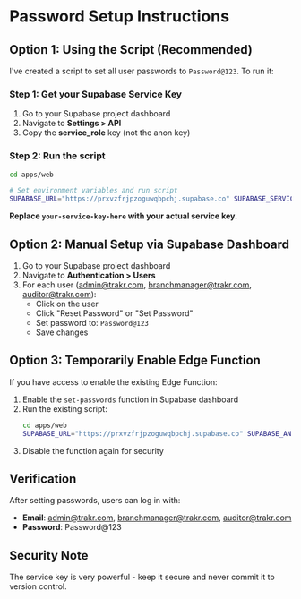# Password Setup Instructions

## Option 1: Using the Script (Recommended)

I've created a script to set all user passwords to `Password@123`. To run it:

### Step 1: Get your Supabase Service Key
1. Go to your Supabase project dashboard
2. Navigate to **Settings > API**
3. Copy the **service_role** key (not the anon key)

### Step 2: Run the script
```bash
cd apps/web

# Set environment variables and run script
SUPABASE_URL="https://prxvzfrjpzoguwqbpchj.supabase.co" SUPABASE_SERVICE_KEY="your-service-key-here" NEW_PASSWORD="Password@123" node scripts/set-user-passwords.mjs
```

**Replace `your-service-key-here` with your actual service key.**

## Option 2: Manual Setup via Supabase Dashboard

1. Go to your Supabase project dashboard
2. Navigate to **Authentication > Users**
3. For each user (admin@trakr.com, branchmanager@trakr.com, auditor@trakr.com):
   - Click on the user
   - Click "Reset Password" or "Set Password"
   - Set password to: `Password@123`
   - Save changes

## Option 3: Temporarily Enable Edge Function

If you have access to enable the existing Edge Function:

1. Enable the `set-passwords` function in Supabase dashboard
2. Run the existing script:
   ```bash
   cd apps/web
   SUPABASE_URL="https://prxvzfrjpzoguwqbpchj.supabase.co" SUPABASE_ANON_KEY="your-anon-key" NEW_PASSWORD="Password@123" node scripts/reset-passwords.mjs
   ```
3. Disable the function again for security

## Verification

After setting passwords, users can log in with:
- **Email**: admin@trakr.com, branchmanager@trakr.com, auditor@trakr.com  
- **Password**: Password@123

## Security Note

The service key is very powerful - keep it secure and never commit it to version control.
